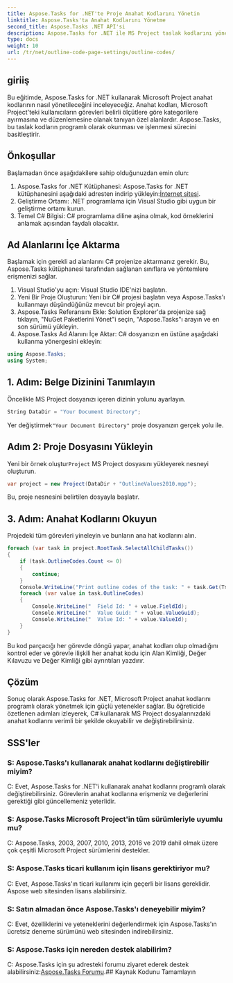 ```yaml
---
title: Aspose.Tasks for .NET'te Proje Anahat Kodlarını Yönetin
linktitle: Aspose.Tasks'ta Anahat Kodlarını Yönetme
second_title: Aspose.Tasks .NET API'si
description: Aspose.Tasks for .NET ile MS Project taslak kodlarını yönetmeyi öğrenin. Proje organizasyonunu zahmetsizce basitleştirin.
type: docs
weight: 10
url: /tr/net/outline-code-page-settings/outline-codes/
---
```

## giriiş
Bu eğitimde, Aspose.Tasks for .NET kullanarak Microsoft Project anahat kodlarının nasıl yönetileceğini inceleyeceğiz. Anahat kodları, Microsoft Project'teki kullanıcıların görevleri belirli ölçütlere göre kategorilere ayırmasına ve düzenlemesine olanak tanıyan özel alanlardır. Aspose.Tasks, bu taslak kodların programlı olarak okunması ve işlenmesi sürecini basitleştirir.
## Önkoşullar
Başlamadan önce aşağıdakilere sahip olduğunuzdan emin olun:
1.  Aspose.Tasks for .NET Kütüphanesi: Aspose.Tasks for .NET kütüphanesini aşağıdaki adresten indirip yükleyin:[İnternet sitesi](https://releases.aspose.com/tasks/net/).
2. Geliştirme Ortamı: .NET programlama için Visual Studio gibi uygun bir geliştirme ortamı kurun.
3. Temel C# Bilgisi: C# programlama diline aşina olmak, kod örneklerini anlamak açısından faydalı olacaktır.

## Ad Alanlarını İçe Aktarma
Başlamak için gerekli ad alanlarını C# projenize aktarmanız gerekir. Bu, Aspose.Tasks kütüphanesi tarafından sağlanan sınıflara ve yöntemlere erişmenizi sağlar.
1. Visual Studio'yu açın: Visual Studio IDE'nizi başlatın.
2. Yeni Bir Proje Oluşturun: Yeni bir C# projesi başlatın veya Aspose.Tasks'ı kullanmayı düşündüğünüz mevcut bir projeyi açın.
3. Aspose.Tasks Referansını Ekle: Solution Explorer'da projenize sağ tıklayın, "NuGet Paketlerini Yönet"i seçin, "Aspose.Tasks"ı arayın ve en son sürümü yükleyin.
4. Aspose.Tasks Ad Alanını İçe Aktar: C# dosyanızın en üstüne aşağıdaki kullanma yönergesini ekleyin:
```csharp
using Aspose.Tasks;
using System;

```
## 1. Adım: Belge Dizinini Tanımlayın
Öncelikle MS Project dosyanızı içeren dizinin yolunu ayarlayın.
```csharp
String DataDir = "Your Document Directory";
```
 Yer değiştirmek`"Your Document Directory"` proje dosyanızın gerçek yolu ile.
## Adım 2: Proje Dosyasını Yükleyin
 Yeni bir örnek oluştur`Project` MS Project dosyasını yükleyerek nesneyi oluşturun.
```csharp
var project = new Project(DataDir + "OutlineValues2010.mpp");
```
Bu, proje nesnesini belirtilen dosyayla başlatır.
## 3. Adım: Anahat Kodlarını Okuyun
Projedeki tüm görevleri yineleyin ve bunların ana hat kodlarını alın.
```csharp
foreach (var task in project.RootTask.SelectAllChildTasks())
{
    if (task.OutlineCodes.Count <= 0)
    {
        continue;
    }
    Console.WriteLine("Print outline codes of the task: " + task.Get(Tsk.Name));
    foreach (var value in task.OutlineCodes)
    {
        Console.WriteLine("  Field Id: " + value.FieldId);
        Console.WriteLine("  Value Guid: " + value.ValueGuid);
        Console.WriteLine("  Value Id: " + value.ValueId);
    }
}
```
Bu kod parçacığı her görevde döngü yapar, anahat kodları olup olmadığını kontrol eder ve görevle ilişkili her anahat kodu için Alan Kimliği, Değer Kılavuzu ve Değer Kimliği gibi ayrıntıları yazdırır.

## Çözüm
Sonuç olarak Aspose.Tasks for .NET, Microsoft Project anahat kodlarını programlı olarak yönetmek için güçlü yetenekler sağlar. Bu öğreticide özetlenen adımları izleyerek, C# kullanarak MS Project dosyalarınızdaki anahat kodlarını verimli bir şekilde okuyabilir ve değiştirebilirsiniz.
## SSS'ler
### S: Aspose.Tasks'ı kullanarak anahat kodlarını değiştirebilir miyim?
C: Evet, Aspose.Tasks for .NET'i kullanarak anahat kodlarını programlı olarak değiştirebilirsiniz. Görevlerin anahat kodlarına erişmeniz ve değerlerini gerektiği gibi güncellemeniz yeterlidir.
### S: Aspose.Tasks Microsoft Project'in tüm sürümleriyle uyumlu mu?
C: Aspose.Tasks, 2003, 2007, 2010, 2013, 2016 ve 2019 dahil olmak üzere çok çeşitli Microsoft Project sürümlerini destekler.
### S: Aspose.Tasks ticari kullanım için lisans gerektiriyor mu?
C: Evet, Aspose.Tasks'ın ticari kullanımı için geçerli bir lisans gereklidir. Aspose web sitesinden lisans alabilirsiniz.
### S: Satın almadan önce Aspose.Tasks'ı deneyebilir miyim?
C: Evet, özelliklerini ve yeteneklerini değerlendirmek için Aspose.Tasks'ın ücretsiz deneme sürümünü web sitesinden indirebilirsiniz.
### S: Aspose.Tasks için nereden destek alabilirim?
 C: Aspose.Tasks için şu adresteki forumu ziyaret ederek destek alabilirsiniz:[Aspose.Tasks Forumu](https://forum.aspose.com/c/tasks/15).## Kaynak Kodunu Tamamlayın